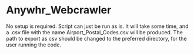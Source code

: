# Anywhr_Webcrawler
No setup is required. Script can just be run as is.
It will take some time, and a .csv file with the name Airport_Postal_Codes.csv will be produced.
The path to export as csv should be changed to the preferred directory, for the user running the code.
